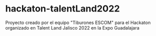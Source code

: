 # hackaton-talentLand2022
Proyecto creado por el equipo "Tiburones ESCOM" para el Hackaton organizado en Talent Land Jalisco 2022 en la Expo Guadalajara
